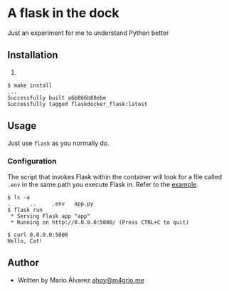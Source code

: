 # A flask in the dock
Just an experiment for me to understand Python better

## Installation

1.
```shell
$ make install
...
Successfully built a6b866b88ebe
Successfully tagged flaskdocker_flask:latest
```

## Usage

Just use `flask` as you normally do.

### Configuration

The script that invokes Flask within the container will look for a file called `.env` in the same path you execute Flask in. Refer to the [example](https://github.com/m4grio/flask-docker/tree/master/example).

```shell
$ ls -a
.      ..     .env   app.py
$ flask run
 * Serving Flask app "app"
 * Running on http://0.0.0.0:5000/ (Press CTRL+C to quit)
```

```shell
$ curl 0.0.0.0:5000
Hello, Cat!
```

## Author
- Written by Mario Álvarez <ahoy@m4grio.me>
